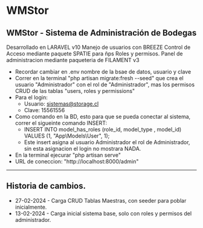 # WMStor
## WMStor - Sistema de Administración de Bodegas

Desarrollado en LARAVEL v10
Manejo de usuarios con BREEZE
Control de Acceso mediante paquete SPATIE para ñps Roles y permisos.
Panel de administracion mediante paqueteria de FILAMENT v3

* Recordar cambiar en .env nombre de la bsae de datos, usuario y clave
* Correr en la terminal "php artisan migrate:fresh --seed" que crea el usuario "Administrador" con el rol de "Administrador", mas los permisos CRUD de las tablas "users, roles y permissions"
* Para el login:
  * Usuario: sistemas@storage.cl
  * Clave: 15561556
* Como comando en la BD, esto para que se pueda conectar al sistema, correr el sigueinte comando INSERT:
  - INSERT INTO model_has_roles (role_id, model_type , model_id) VALUES (1, "App\\Models\\User", 1);
  - Este insert asigna al usuario Administrador el rol de Administrador, sin esta asignacion el login no mostrara NADA.
* En la terminal ejecurar "php artisan serve"
* URL de coneccion: "http://localhost:8000/admin"

--------

## Historia de cambios.
* 27-02-2024 - Carga CRUD Tablas Maestras, con seeder para poblar inicialmente.
* 13-02-2024 - Carga inicial sistema base, solo con roles y permisos del administrador.

